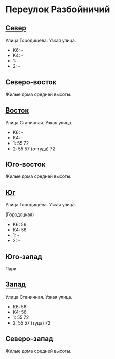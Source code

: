 # Переулок Разбойничий

## [Север](./10447060.md)

Улица Городищева.
Узкая улица.

* K6:   -
* K4:   -
* 1:    -
* 2:    -

## Северо-восток

Жилые дома средней высоты.

## [Восток](./10450072.md)

Улица Станичная.
Узкая улица.

* K6:   -
* K4:   -
* 1:    55  72
* 2:    55  57 (оттуда) 72

## Юго-восток

Жилые дома средней высоты.

## [Юг](./10447075.md)

Улица Городищева.
Узкая улица.

(Городоцкая)

* K6:   56
* K4:   56
* 1:    -
* 2:    -

## Юго-запад

Парк.

## [Запад](./10430075.md)

Улица Станичная.
Узкая улица.

* K6:   56
* K4:   56
* 1:    55  72
* 2:    55  57 (туда)   72

## Северо-запад

Жилые дома средней высоты.
